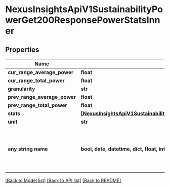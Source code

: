 # NexusInsightsApiV1SustainabilityPowerGet200ResponsePowerStatsInner


## Properties
Name | Type | Description | Notes
------------ | ------------- | ------------- | -------------
**cur_range_average_power** | **float** |  | [optional] 
**cur_range_total_power** | **float** |  | [optional] 
**granularity** | **str** |  | [optional] 
**prev_range_average_power** | **float** |  | [optional] 
**prev_range_total_power** | **float** |  | [optional] 
**stats** | [**[NexusInsightsApiV1SustainabilityPowerGet200ResponsePowerStatsInnerStatsInner]**](NexusInsightsApiV1SustainabilityPowerGet200ResponsePowerStatsInnerStatsInner.md) |  | [optional] 
**unit** | **str** |  | [optional] 
**any string name** | **bool, date, datetime, dict, float, int, list, str, none_type** | any string name can be used but the value must be the correct type | [optional]

[[Back to Model list]](../README.md#documentation-for-models) [[Back to API list]](../README.md#documentation-for-api-endpoints) [[Back to README]](../README.md)


